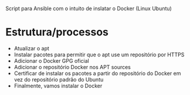 Script para Ansible com o intuito de inslatar o Docker (Linux Ubuntu)

# Estrutura/processos
- Atualizar o apt 
- Instalar pacotes para permitir que o apt use um repositório por HTTPS
- Adicionar o Docker GPG oficial 
- Adicionar o repositório Docker nos APT sources
- Certificar de instalar os pacotes a partir do repositório do Docker em vez do repositório padrão do Ubuntu
- Finalmente, vamos instalar o Docker


